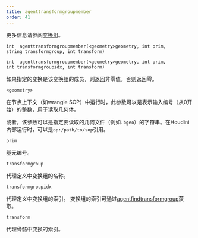 ```yaml
---
title: agenttransformgroupmember
order: 41
---
```


更多信息请参阅[变换组](../../crowds/agents.html#xformgroups)。

`int  agenttransformgroupmember(<geometry>geometry, int prim, string transformgroup, int transform)`

`int  agenttransformgroupmember(<geometry>geometry, int prim, int transformgroupidx, int transform)`

如果指定的变换是该变换组的成员，则返回非零值，否则返回零。

`<geometry>`

在节点上下文（如wrangle SOP）中运行时，此参数可以是表示输入编号（从0开始）的整数，用于读取几何体。

或者，该参数可以是指定要读取的几何文件（例如`.bgeo`）的字符串。在Houdini内部运行时，可以是`op:/path/to/sop`引用。

`prim`

基元编号。

`transformgroup`

代理定义中变换组的名称。

`transformgroupidx`

代理定义中变换组的索引。
变换组的索引可通过[agentfindtransformgroup](agentfindtransformgroup.html "查找代理定义中变换组的索引。")获取。

`transform`

代理骨骼中变换的索引。